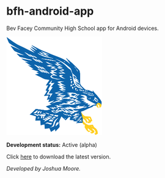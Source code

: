 # bfh-android-app
Bev Facey Community High School app for Android devices.

<img src="https://raw.githubusercontent.com/FaceyComputers/BFH-Android-New/master/images/Falcon%20Logo.png" width=250>

**Development status:** Active (alpha)

Click [here](http://roastytoasty.mooo.com/bfh-app/bfh-latest.apk) to download the latest version.

*Developed by Joshua Moore.*
